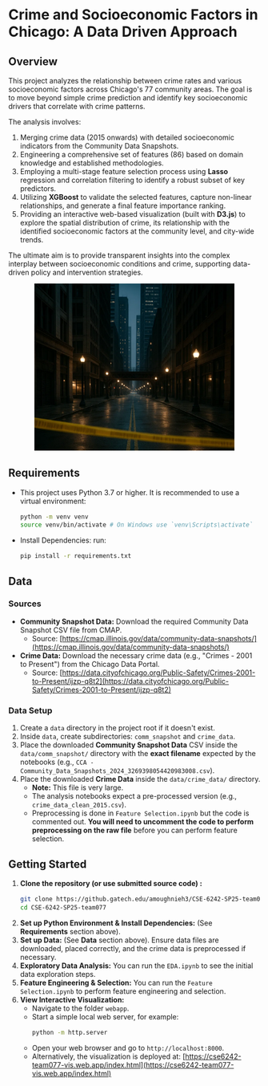 # Crime and Socioeconomic Factors in Chicago: A Data Driven Approach

## Overview

This project analyzes the relationship between crime rates and various socioeconomic factors across Chicago's 77 community areas. The goal is to move beyond simple crime prediction and identify key socioeconomic drivers that correlate with crime patterns.

The analysis involves:
1.  Merging crime data (2015 onwards) with detailed socioeconomic indicators from the Community Data Snapshots.
2.  Engineering a comprehensive set of features (86) based on domain knowledge and established methodologies.
3.  Employing a multi-stage feature selection process using **Lasso** regression and correlation filtering to identify a robust subset of key predictors.
4.  Utilizing **XGBoost** to validate the selected features, capture non-linear relationships, and generate a final feature importance ranking.
5.  Providing an interactive web-based visualization (built with **D3.js**) to explore the spatial distribution of crime, its relationship with the identified socioeconomic factors at the community level, and city-wide trends.

The ultimate aim is to provide transparent insights into the complex interplay between socioeconomic conditions and crime, supporting data-driven policy and intervention strategies.

<p align="center">
  <img src="crime_cover_pic.png" alt="Chicago Streets Police Cordon" title="Chicago Streets" style="text-align:center" width="400px">
  <br>
</p>


## Requirements

* This project uses Python 3.7 or higher. It is recommended to use a virtual environment:
    ```bash
    python -m venv venv
    source venv/bin/activate # On Windows use `venv\Scripts\activate`
    ```
* Install Dependencies: run:
    ```bash
    pip install -r requirements.txt
    ```

## Data

### Sources

* **Community Snapshot Data:** Download the required Community Data Snapshot CSV file from CMAP.
    * Source: [https://cmap.illinois.gov/data/community-data-snapshots/](https://cmap.illinois.gov/data/community-data-snapshots/)
* **Crime Data:** Download the necessary crime data (e.g., "Crimes - 2001 to Present") from the Chicago Data Portal.
    * Source: [https://data.cityofchicago.org/Public-Safety/Crimes-2001-to-Present/ijzp-q8t2](https://data.cityofchicago.org/Public-Safety/Crimes-2001-to-Present/ijzp-q8t2)

### Data Setup

1.  Create a `data` directory in the project root if it doesn't exist.
2.  Inside `data`, create subdirectories: `comm_snapshot` and `crime_data`.
3.  Place the downloaded **Community Snapshot Data** CSV inside the `data/comm_snapshot/` directory with the **exact filename** expected by the notebooks (e.g., `CCA - Community_Data_Snapshots_2024_3269398054420983008.csv`).
4.  Place the downloaded **Crime Data** inside the `data/crime_data/` directory.
    * **Note:** This file is very large.
    * The analysis notebooks expect a pre-processed version (e.g., `crime_data_clean_2015.csv`).
    * Preprocessing is done in `Feature Selection.ipynb` but the code is commented out. **You will need to uncomment the code to perform preprocessing on the raw file** before you can perform feature selection.

## Getting Started

1.  **Clone the repository (or use submitted source code) :**
    ```bash
    git clone https://github.gatech.edu/amoughnieh3/CSE-6242-SP25-team077.git
    cd CSE-6242-SP25-team077
    ```
2.  **Set up Python Environment & Install Dependencies:** (See **Requirements** section above).
3.  **Set up Data:** (See **Data** section above). Ensure data files are downloaded, placed correctly, and the crime data is preprocessed if necessary.
4.  **Exploratory Data Analysis:** You can run the `EDA.ipynb` to see the initial data exploration steps.
5.  **Feature Engineering & Selection:** You can run the `Feature Selection.ipynb` to perform feature engineering and selection.
6.  **View Interactive Visualization:**
    * Navigate to the folder `webapp`.
    * Start a simple local web server, for example:
        ```bash
        python -m http.server
        ```
    * Open your web browser and go to `http://localhost:8000`.
    * Alternatively, the visualization is deployed at: [https://cse6242-team077-vis.web.app/index.html](https://cse6242-team077-vis.web.app/index.html)
